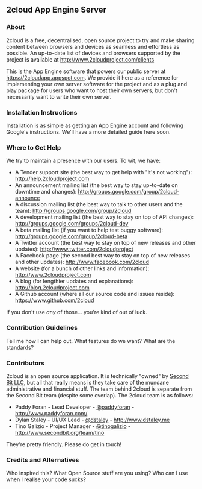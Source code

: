## 2cloud App Engine Server

### About

2cloud is a free, decentralised, open source project to try and make sharing 
content between browsers and devices as seamless and effortless as possible. An 
up-to-date list of devices and browsers supported by the project is available at 
http://www.2cloudproject.com/clients

This is the App Engine software that powers our public server at 
https://2cloudapp.appspot.com. We provide it here as a reference for implementing 
your own server software for the project and as a plug and play package for users 
who want to host their own servers, but don't necessarily want to write their own 
server.

### Installation Instructions

Installation is as simple as getting an App Engine account and following Google's 
instructions. We'll have a more detailed guide here soon.

### Where to Get Help

We try to maintain a presence with our users. To wit, we have:

* A Tender support site (the best way to get help with "it's not working"): http://help.2cloudproject.com
* An announcement mailing list (the best way to stay up-to-date on downtime and changes): http://groups.google.com/group/2cloud-announce
* A discussion mailing list (the best way to talk to other users and the team): http://groups.google.com/group/2cloud
* A development mailing list (the best way to stay on top of API changes): http://groups.google.com/groups/2cloud-dev
* A beta mailing list (if you want to help test buggy software): http://groups.google.com/group/2cloud-beta
* A Twitter account (the best way to stay on top of new releases and other updates): http://www.twitter.com/2cloudproject
* A Facebook page (the second best way to stay on top of new releases and other updates): http://www.facebook.com/2cloud
* A website (for a bunch of other links and information): http://www.2cloudproject.com
* A blog (for lengthier updates and explanations): http://blog.2cloudproject.com
* A Github account (where all our source code and issues reside): https://www.github.com/2cloud

If you don't use _any_ of those... you're kind of out of luck.

### Contribution Guidelines

Tell me how I can help out. What features do we want? What are the standards?

### Contributors

2cloud is an open source application. It is technically "owned" by [Second Bit LLC](http://www.secondbit.org), 
but all that really means is they take care of the mundane administrative and 
financial stuff. The team behind 2cloud is separate from the Second Bit team 
(despite some overlap). The 2cloud team is as follows:

* Paddy Foran - Lead Developer - [@paddyforan](http://www.twitter.com/paddyforan) - http://www.paddyforan.com/
* Dylan Staley - UI/UX Lead - [@dstaley](http://www.twitter.com/dstaley) - http://www.dstaley.me
* Tino Galizio - Project Manager - [@tinogalizio](http://www.twitter.com/tinogalizio) - http://www.secondbit.org/team/tino

They're pretty friendly. Please do get in touch!

### Credits and Alternatives

Who inspired this? What Open Source stuff are you using? Who can I use when I realise your code sucks?
